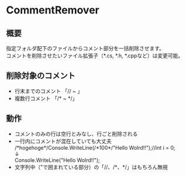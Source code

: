 CommentRemover
=========

## 概要
指定フォルダ配下のファイルからコメント部分を一括削除させます。  
コメントを削除させたいファイル拡張子（*.cs, *.h, *.cppなど）は変更可能。  

## 削除対象のコメント
* 行末までのコメント 「// ~ 」  
* 複数行コメント 「/* ~ */」  

## 動作
* コメントのみの行は空行とみなし、行ごと削除される
* 一行内にコメントが混在していても大丈夫  
/\*hogehoge\*/Console.WriteLine(/\*100\*/"Hello Wolrd!!");//int i = 0;  
&darr;  
Console.WriteLine("Hello Wolrd!!");
* 文字列中（"で囲まれている部分）の「//、/\*、\*/」はもちろん無視
